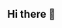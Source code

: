 ## Hi there 👋

<!--
**MerlinSebastian21/MerlinSebastian21** is a ✨ _special_ ✨ repository because its `README.md` (this file) appears on your GitHub profile.

Here are some ideas to get you started:

- 🔭 I hold a Bachelor's degree in Computer Science and have 2.8 years of work experience in the data governance field
- 🌱 I’m currently learning Data Science and Analytics
- 👯 I’m looking to collaborate on projects related to Data Science
- 🤔 
- 💬 Ask me about ...
- 📫 How to reach me: connectwithmerlin21@gmail.com
- 😄 Pronouns:She/Her
- ⚡ Fun fact: ...
-->

